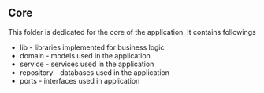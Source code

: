 ## Core

This folder is dedicated for the core of the application. It contains followings

- lib - libraries implemented for business logic
- domain - models used in the application
- service - services used in the application
- repository - databases used in the application
- ports - interfaces used in application
